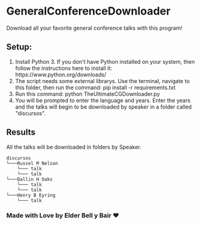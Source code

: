 # GeneralConferenceDownloader
Download all your favorite general conference talks with this program!
## Setup:
<ol>
<li>Install Python 3. If you don't have Python installed on your system, then follow the instructions here to install it: https://www.python.org/downloads/</li>
<li>The script needs some external librarys. Use the terminal, navigate to this folder, then run the command: pip install -r requirements.txt</li>
<li>Run this command: python TheUltimateCGDownloader.py</li>
<li>You will be prompted to enter the language and years. Enter the years and the talks will begin to be downloaded by speaker in a folder called "discursos".</li>
</ol>

## Results

All the talks will be downloaded in folders by Speaker.
```
discursos
└───Russel M Nelson
    └─── talk    
    └─── talk
└───Dallin H Oaks
    └─── talk
    └─── talk
└───Henry B Eyring
    └─── talk

```  

### Made with Love by Elder Bell y Bair ❤
